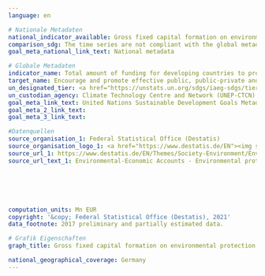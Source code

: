```yaml
---
language: en

# Nationale Metadaten
national_indicator_available: Gross fixed capital formation on environmental protection
comparison_sdg: The time series are not compliant with the global metadata, but provide additional information.
goal_meta_national_link_text: National metadata

# Globale Metadaten
indicator_name: Total amount of funding for developing countries to promote the development, transfer, dissemination and diffusion of environmentally sound technologies
target_name: Encourage and promote effective public, public-private and civil society partnerships, building on the experience and resourcing strategies of partnerships
un_designated_tier: <a href="https://unstats.un.org/sdgs/iaeg-sdgs/tier-classification/" title="Click here for more information on the UN tier classification.">Tier II</a>
un_custodian_agency: Climate Technology Centre and Network (UNEP-CTCN)
goal_meta_link_text: United Nations Sustainable Development Goals Metadata
goal_meta_2_link_text: 
goal_meta_3_link_text: 

#Datenquellen
source_organisation_1: Federal Statistical Office (Destatis)
source_organisation_logo_1: <a href="https://www.destatis.de/EN"><img src="https://g205sdgs.github.io/sdg-indicators/public/OrgImgEn/destatis.png" alt="Logo destatis" style="height:60px; width:148px" /></a>
source_url_1: https://www.destatis.de/EN/Themes/Society-Environment/Environment/Environmental-Protection-Measures/Tables/environmental-protection-expenditure.html
source_url_text_1: Environmental-Economic Accounts - Environmental protection expenditure






computation_units: Mn EUR
copyright: '&copy; Federal Statistical Office (Destatis), 2021'
data_footnote: 2017 preliminary and partially estimated data.

# Grafik Eigenschaften
graph_title: Gross fixed capital formation on environmental protection

national_geographical_coverage: Germany
---
```


<span></span>